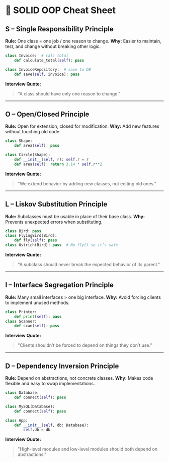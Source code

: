
# 📄 SOLID OOP Cheat Sheet

## S – Single Responsibility Principle
**Rule:** One class = one job / one reason to change.
**Why:** Easier to maintain, test, and change without breaking other logic.
```python
class Invoice:  # calc total
    def calculate_total(self): pass

class InvoiceRepository:  # save to DB
    def save(self, invoice): pass
```
**Interview Quote:**
> "A class should have only one reason to change."

---

## O – Open/Closed Principle
**Rule:** Open for extension, closed for modification.
**Why:** Add new features without touching old code.
```python
class Shape:
    def area(self): pass

class Circle(Shape):
    def __init__(self, r): self.r = r
    def area(self): return 3.14 * self.r**2
```
**Interview Quote:**
> "We extend behavior by adding new classes, not editing old ones."

---

## L – Liskov Substitution Principle
**Rule:** Subclasses must be usable in place of their base class.
**Why:** Prevents unexpected errors when substituting.
```python
class Bird: pass
class FlyingBird(Bird):
    def fly(self): pass
class Ostrich(Bird): pass  # No fly() so it’s safe
```
**Interview Quote:**
> "A subclass should never break the expected behavior of its parent."

---

## I – Interface Segregation Principle
**Rule:** Many small interfaces > one big interface.
**Why:** Avoid forcing clients to implement unused methods.
```python
class Printer:
    def print(self): pass
class Scanner:
    def scan(self): pass
```
**Interview Quote:**
> "Clients shouldn’t be forced to depend on things they don’t use."

---

## D – Dependency Inversion Principle
**Rule:** Depend on abstractions, not concrete classes.
**Why:** Makes code flexible and easy to swap implementations.
```python
class Database:
    def connect(self): pass

class MySQL(Database):
    def connect(self): pass

class App:
    def __init__(self, db: Database):
        self.db = db
```
**Interview Quote:**
> "High-level modules and low-level modules should both depend on abstractions."
